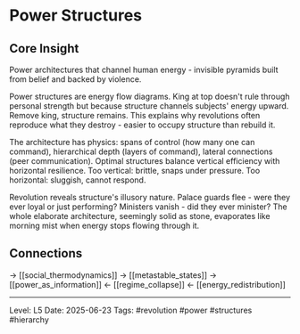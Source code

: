 # Power Structures

## Core Insight
Power architectures that channel human energy - invisible pyramids built from belief and backed by violence.

Power structures are energy flow diagrams. King at top doesn't rule through personal strength but because structure channels subjects' energy upward. Remove king, structure remains. This explains why revolutions often reproduce what they destroy - easier to occupy structure than rebuild it.

The architecture has physics: spans of control (how many one can command), hierarchical depth (layers of command), lateral connections (peer communication). Optimal structures balance vertical efficiency with horizontal resilience. Too vertical: brittle, snaps under pressure. Too horizontal: sluggish, cannot respond.

Revolution reveals structure's illusory nature. Palace guards flee - were they ever loyal or just performing? Ministers vanish - did they ever minister? The whole elaborate architecture, seemingly solid as stone, evaporates like morning mist when energy stops flowing through it.

## Connections
→ [[social_thermodynamics]]
→ [[metastable_states]]
→ [[power_as_information]]
← [[regime_collapse]]
← [[energy_redistribution]]

---
Level: L5
Date: 2025-06-23
Tags: #revolution #power #structures #hierarchy